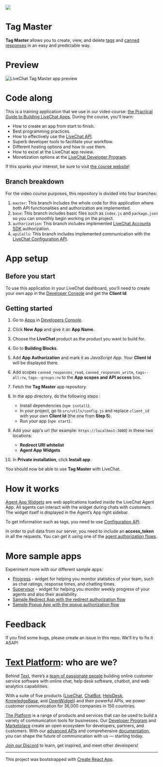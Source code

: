 ![](https://i.ibb.co/4mQ3f7G/tag-master-icon.png)

# Tag Master

**Tag Master** allows you to create, view, and delete [tags](https://platform.text.com/docs/management/configuration-api#tags) and [canned responses](https://www.livechat.com/help/set-canned-responses/) in an easy and predictable way.

# Preview

![LiveChat Tag Master app preview](https://cdn.livechat-files.com/api/file/developers/img/dps/21351ec2-fa9f-4ee7-b9bb-df0af67aab56.png)

# Code along

This is a training application that we use in our video course: [the Practical Guide to Building LiveChat Apps](https://developers.livechat.com/building-apps-crash-course/). During the course, you'll learn:

- How to create an app from start to finish.
- Best programming practices.
- How to effectively use the [LiveChat API](https://platform.text.com/docs).
- Superb developer tools to facilitate your workflow.
- Different hosting options and how to use them.
- How to excel at the LiveChat app review.
- Monetization options at the [LiveChat Developer Program](https://platform.text.com/developer-program).

If this sparks your interest, be sure to visit [the course website](https://developers.livechat.com/building-apps-crash-course/)!

## Branch breakdown

For the video course purposes, this repository is divided into four branches:

1. `master`: This branch includes the whole code for this application where both API functionalities and authorization are implemented.
2. `base`: This branch includes basic files such as `index.js` and `package.json` so you can smoothly begin working on the project.
3. `authorization`: This branch includes implemented [LiveChat Accounts SDK](https://platform.text.com/docs/authorization/sign-in-with-livechat#accounts-sdk) authorization.
4. `apiCalls`: This branch includes implemented communication with the [LiveChat Configuration API](https://platform.text.com/docs/management/configuration-api).

# App setup

## Before you start

To use this application in your LiveChat dashboard, you'll need to create your own app in the [Developer Console](https://platform.text.com/console/) and get the **Client Id**.

## Getting started

1. Go to [Apps](https://platform.text.com/console/apps) in [Developers Console](https://platform.text.com/console/).
2. Click **New App** and give it an **App Name**.
3. Choose the **LiveChat** product as the product you want to build for.
4. Go to **Building Blocks**.
5. Add **App Authorization** and mark it as _JavaScript App_. Your **Client Id** will be displayed there.
6. Add scopes `canned_responses_read`, `canned_responses_write`, `tags--all:rw`, `tags--groups:rw` to the **App scopes and API access** box.
7. Fetch the **Tag Master** app repository.
8. In the app directory, do the following steps :

   - Install dependencies (`npm install`).
   - In your project, go to `src/utils/config.js` and replace `client_id` with your own **Client Id** (the one from **Step 5**).
   - Run your app (`npm start`).

9. Add your app's url (for example: `https://localhost:3000`) in these two locations:

   - **Redirect URI whitelist**
   - **Agent App Widgets**

10. In **Private installation**, click **Install app**.

You should now be able to use **Tag Master** with LiveChat.

# How it works

[Agent App Widgets](https://platform.text.com/docs/extending-agent-app) are web applications loaded inside the LiveChat Agent App. All agents can interact with the widget during chats with customers. The widget itself is displayed in the Agent’s App right sidebar.

To get information such as tags, you need to use [Configuration API](https://platform.text.com/docs/management/configuration-api).

In order to pull data from our server, you need to include an **access_token** in all the requests. You can get it using one of the [agent authorization flows](https://platform.text.com/docs/authorization/agent-authorization).

# More sample apps

Experiment more with our different sample apps:
 - [Progress](https://github.com/livechat/progress-app) - widget for helping you monitor statistics of your team, such as chat ratings, response times, and chatting times.
 - [Supervisor](https://github.com/livechat/supervisor-app) - widget for helping you monitor weekly progress of your agents and also their availability.
 - [Sample Redirect App with the redirect authorization flow](https://github.com/livechat/sample-app-redirect-auth)
 - [Sample Popup App with the popup authorization flow](https://github.com/livechat/sample-app-popup-auth)

# Feedback

If you find some bugs, please create an issue in this repo. We'll try to fix it ASAP!

# [Text Platform](https://platform.text.com/): who are we?

Behind [Text](https://www.text.com/), there’s a [team of passionate people](https://www.text.com/team/) building online customer service software with online chat, help desk software, chatbot, and web analytics capabilities.

With a suite of five products ([LiveChat](https://www.livechat.com), [ChatBot](https://chatbot.com/), [HelpDesk](https://helpdesk.com/), [KnowledgeBase](https://www.knowledgebase.com/), and [OpenWidget](https://openwidget.com/)) and their powerful APIs, we power customer communication for 36,000 companies in 150 countries.

[The Platform](https://platform.text.com/) is a range of products and services that can be used to build a variety of communication tools for businesses. Our [Developer Program](https://platform.text.com/developer-program) and [Marketplace](https://www.livechat.com/marketplace/) create an open ecosystem for developers, partners, and customers. With our [advanced APIs](https://platform.text.com/) and comprehensive [documentation](https://platform.text.com/docs), you can shape the future of communication with us — starting today.

[Join our Discord](https://discord.com/invite/NcfJu3a9kM) to learn, get inspired, and meet other developers!

---

This project was bootstrapped with [Create React App](https://github.com/facebook/create-react-app).

